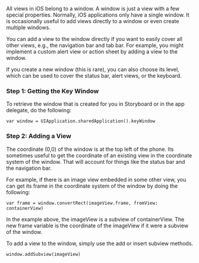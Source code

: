 All views in iOS belong to a window. A window is just a view with a few special properties. Normally, iOS applications only have a single window. It is occasionally useful to add views directly to a window or even create multiple windows.

You can add a view to the window directly if you want to easily cover all other views, e.g., the navigation bar and tab bar. For example, you might implement a custom alert view or action sheet by adding a view to the window.

If you create a new window (this is rare), you can also choose its level, which can be used to cover the status bar, alert views, or the keyboard.

### Step 1: Getting the Key Window

To retrieve the window that is created for you in Storyboard or in the app delegate, do the following:

```
var window = UIApplication.sharedApplication().keyWindow

```

### Step 2: Adding a View

The coordinate (0,0) of the window is at the top left of the phone. Its sometimes useful to get the coordinate of an existing view in the coordinate system of the window. That will account for things like the status bar and the navigation bar.

For example, if there is an image view embedded in some other view, you can get its frame in the coordinate system of the window by doing the following:

```
var frame = window.convertRect(imageView.frame, fromView: containerView)

```

In the example above, the imageView is a subview of containerView. The new frame variable is the coordinate of the imageView if it were a subview of the window.

To add a view to the window, simply use the add or insert subview methods.

```
window.addSubview(imageView)

```